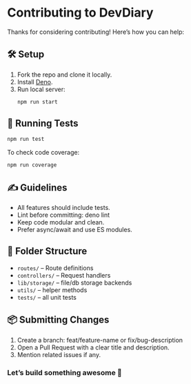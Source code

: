 # Contributing to DevDiary

Thanks for considering contributing! Here’s how you can help:

## 🛠️ Setup

1. Fork the repo and clone it locally.
2. Install [Deno](https://deno.land/).
3. Run local server:
   ```bash
   npm run start
   ```
## 🧪 Running Tests
```bash
npm run test
```
To check code coverage:
```bash
npm run coverage
```

## ✍️ Guidelines
- All features should include tests.
- Lint before committing: deno lint
- Keep code modular and clean.
- Prefer async/await and use ES modules.

## 📂 Folder Structure
- ```routes/``` – Route definitions
- ```controllers/``` – Request handlers
- ```lib/storage/``` – file/db storage backends
- ```utils/``` – helper methods
- ```tests/``` – all unit tests

## 📦 Submitting Changes
1. Create a branch: feat/feature-name or fix/bug-description
2. Open a Pull Request with a clear title and description.
3. Mention related issues if any.

### Let’s build something awesome 🚀

